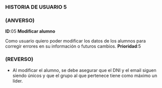 ### HISTORIA DE USUARIO 5

### (ANVERSO)

**ID**:05 **Modificar alumno**

>
Como usuario quiero poder modificar los datos de los alumnos para corregir errores en su información o futuros cambios. **Prioridad**:5

### (REVERSO)

>
* Al modificar el alumno, se debe asegurar que el DNI y el email siguen siendo únicos y que el grupo al que pertenece tiene como máximo un líder.


